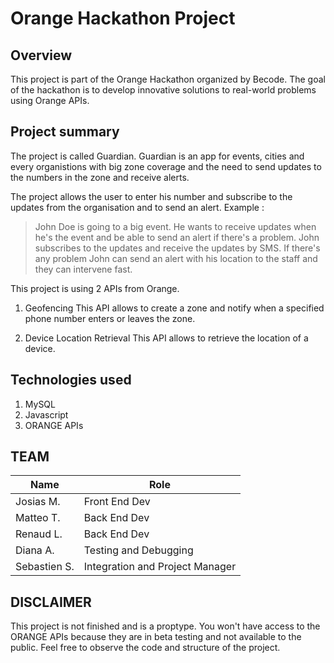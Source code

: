 # Orange Hackathon Project

## Overview

This project is part of the Orange Hackathon organized by Becode. The goal of the hackathon is to develop innovative solutions to real-world problems using Orange APIs.


## Project summary
The project is called Guardian. Guardian is an app for events, cities and every organistions with big zone coverage and the need to send updates to the numbers in the zone and receive alerts.

The project allows the user to enter his number and subscribe to the updates from the organisation and to send an alert.
Example : 
> John Doe is going to a big event. He wants to receive updates when he's the event and be able to send an alert if there's a problem. 
> John subscribes to the updates and receive the updates by SMS.
> If there's any problem John can send an alert with his location to the staff and they can intervene fast.

This project is using 2 APIs from Orange. 

  1. Geofencing 
This API allows to create a zone and notify when a specified phone number enters or leaves the zone.


  2. Device Location Retrieval
This API allows to retrieve the location of a device.

## Technologies used 
   1. MySQL
   2. Javascript
   3. ORANGE APIs

## TEAM

| Name        | Role                            |
|-------------|---------------------------------|
| Josias M.   | Front End Dev                   |
| Matteo T.   | Back End Dev                    |
| Renaud L.   | Back End Dev                    |
| Diana A.    | Testing and Debugging           |
| Sebastien S.| Integration and Project Manager |


## DISCLAIMER 

This project is not finished and is a proptype. You won't have access to the ORANGE APIs because they are in beta testing and not available to the public. 
Feel free to observe the code and structure of the project.

